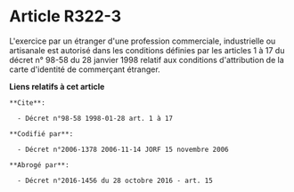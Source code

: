 # Article R322-3

L'exercice par un étranger d'une profession commerciale, industrielle ou artisanale est autorisé dans les conditions définies
par les articles 1 à 17 du décret n° 98-58 du 28 janvier 1998 relatif aux conditions d'attribution de la carte d'identité de
commerçant étranger.

**Liens relatifs à cet article**

	**Cite**:

	  - Décret n°98-58 1998-01-28 art. 1 à 17

	**Codifié par**:

	  - Décret n°2006-1378 2006-11-14 JORF 15 novembre 2006

	**Abrogé par**:

	  - Décret n°2016-1456 du 28 octobre 2016 - art. 15
